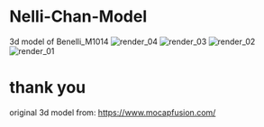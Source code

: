 # Nelli-Chan-Model
3d model of Benelli_M1014
![render_04](https://github.com/knallerboy/Benelli-Nelli-Chan-/assets/116037667/a9d9c41a-567b-48c3-989d-5a28d7b3add5)
![render_03](https://github.com/knallerboy/Benelli-Nelli-Chan-/assets/116037667/3eca8cb7-d2db-4655-99e8-55a94ea293d0)
![render_02](https://github.com/knallerboy/Benelli-Nelli-Chan-/assets/116037667/d129caa3-2ce8-42cf-a6dd-9725a010b500)
![render_01](https://github.com/knallerboy/Benelli-Nelli-Chan-/assets/116037667/5e6c7400-29b6-40a6-ad4e-108b1cdbd4ca)

# thank you
original 3d model from:
https://www.mocapfusion.com/
